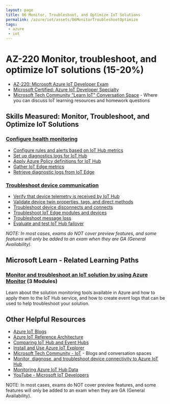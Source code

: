 ```yaml
---
layout: page
title: 06 Monitor, Troubleshoot, and Optimize IoT Solutions
permalink: /azure/iot/assets/06MonitorTroubleshootOptimize
tags: 
 - azure
 - iot
---
```


# AZ-220 Monitor, troubleshoot, and optimize IoT solutions (15-20%)

* [AZ-220: Microsoft Azure IoT Developer Exam](https://docs.microsoft.com/en-us/learn/certifications/exams/az-220)
* [Microsoft Certified: Azure IoT Developer Specialty](https://docs.microsoft.com/en-us/learn/certifications/azure-iot-developer-specialty)
* [Microsoft Tech Community "Learn IoT" Conversation Space](https://aka.ms/iottechcommunity/learniot) - Where you can discuss IoT learning resources and homework questions 

## Skills Measured: Monitor, Troubleshoot, and Optimize IoT Solutions

### [Configure health monitoring](https://docs.microsoft.com/azure/iot-hub/iot-hub-azure-service-health-integration?wt.mc_id=eventspg_16482_webpage_reactor) 

* [Configure rules and alerts based on IoT Hub metrics](https://docs.microsoft.com/azure/iot-hub/monitor-iot-hub?wt.mc_id=eventspg_16482_webpage_reactor)
* [Set up diagnostics logs for IoT Hub](https://docs.microsoft.com/azure/iot-hub/tutorial-use-metrics-and-diags?wt.mc_id=eventspg_16482_webpage_reactor)
* [Apply Azure Policy definitions for IoT Hub](https://docs.microsoft.com/azure/iot-hub/policy-reference?wt.mc_id=eventspg_16482_webpage_reactor)
* [Gather IoT Edge metrics](https://docs.microsoft.com/azure/iot-edge/how-to-observability?wt.mc_id=eventspg_16482_webpage_reactor)
* [Retrieve diagnostic logs from IoT Edge](https://docs.microsoft.com/azure/iot-edge/troubleshoot-in-portal?wt.mc_id=eventspg_16482_webpage_reactor)

### [Troubleshoot device communication](https://docs.microsoft.com/azure/iot-hub/tutorial-connectivity?wt.mc_id=eventspg_16482_webpage_reactor)

* [Verify that device telemetry is received by IoT Hub](https://docs.microsoft.com/azure/iot-hub/troubleshoot-message-routing?wt.mc_id=eventspg_16482_webpage_reactor)
* [Validate device twin properties, tags, and direct methods](https://docs.microsoft.com/azure/iot-hub/iot-hub-devguide-device-twins?wt.mc_id=eventspg_16482_webpage_reactor)
* [Troubleshoot device disconnects and connects](https://docs.microsoft.com/azure/iot-hub/iot-hub-troubleshoot-connectivity?wt.mc_id=eventspg_16482_webpage_reactor)
* [Troubleshoot IoT Edge modules and devices](https://docs.microsoft.com/azure/iot-edge/troubleshoot?wt.mc_id=eventspg_16482_webpage_reactor)
* [Troubleshoot message loss](https://docs.microsoft.com/azure/iot-hub/troubleshoot-message-routing?wt.mc_id=eventspg_16482_webpage_reactor)
* [Evaluate and test IoT Hub failover](https://docs.microsoft.com/azure/iot-hub/tutorial-manual-failover?wt.mc_id=eventspg_16482_webpage_reactor)

*NOTE: In most cases, exams do NOT cover preview features, and some features will only be added to an exam when they are GA (General Availability).*

## Microsoft Learn - Related Learning Paths

### [Monitor and troubleshoot an IoT solution by using Azure Monitor](https://docs.microsoft.com/learn/paths/monitor-troubleshoot-iot-solution-by-using-azure-monitor?wt.mc_id=eventspg_16482_webpage_reactor) (3 Modules)

Learn about the solution monitoring tools available in Azure and how to apply them to the IoT Hub service, and how to create event logs that can be used to help troubleshoot your solution.

## Other Helpful Resources

* [Azure IoT Blogs](https://azure.microsoft.com/blog/topics/internet-of-things/?wt.mc_id=eventspg_16482_webpage_reactor)
* [Azure IoT Reference Architecture](https://docs.microsoft.com/azure/architecture/reference-architectures/iot?wt.mc_id=eventspg_16482_webpage_reactor)
* [Comparing IoT Hub and Event Hubs](https://docs.microsoft.com/azure/iot-hub/iot-hub-compare-event-hubs?wt.mc_id=eventspg_16482_webpage_reactor)
* [Install and Use Azure IoT Explorer](https://docs.microsoft.com/azure/iot-fundamentals/howto-use-iot-explorer?wt.mc_id=eventspg_16482_webpage_reactor)
* [Microsoft Tech Community - IoT](https://techcommunity.microsoft.com/t5/internet-of-things-iot/ct-p/IoT?wt.mc_id=eventspg_16482_webpage_reactor) - Blogs and conversation spaces
* [Monitor, diagnose, and troubleshoot device connectivity to Azure IoT Hub](https://docs.microsoft.com/azure/iot-hub/iot-hub-troubleshoot-connectivity?wt.mc_id=eventspg_16482_webpage_reactor)
* [Monitoring Azure IoT Hub Data](https://docs.microsoft.com/azure/iot-hub/monitor-iot-hub-reference?wt.mc_id=eventspg_16482_webpage_reactor)
* [YouTube - Microsoft IoT Developers](https://www.youtube.com/channel/UCL7wy-iy_V76xxPnrIzGOZQ?wt.mc_id=eventspg_16482_webpage_reactor)

NOTE: In most cases, exams do NOT cover preview features, and some features will only be
added to an exam when they are GA (General Availability).
